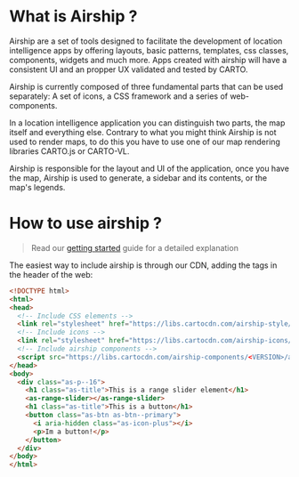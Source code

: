 # What is Airship ?

Airship are a set of tools designed to facilitate the development of location intelligence apps by offering layouts, basic patterns, templates, css classes, components, widgets and much more. Apps created with airship will have a consistent UI and an propper UX validated and tested by CARTO.

Airship is currently composed of three fundamental parts that can be used separately: A set of icons, a CSS framework and a series of web-components.

In a location intelligence application you can distinguish two parts, the map itself and everything else. Contrary to what you might think Airship is not used to render maps, to do this you have to use one of our map rendering libraries CARTO.js or CARTO-VL. 

Airship is responsible for the layout and UI of the application, once you have the map, Airship is used to generate, a sidebar and its contents, or the map's legends.

# How to use airship ?

> Read our [getting started]() guide for a detailed explanation


The easiest way to include airship is through our CDN, adding the tags in the header of the web:


```html
<!DOCTYPE html>
<html>
<head>
  <!-- Include CSS elements -->
  <link rel="stylesheet" href="https://libs.cartocdn.com/airship-style/<VERSION>/airship.css">
  <!-- Include icons -->
  <link rel="stylesheet" href="https://libs.cartocdn.com/airship-icons/<VERSION>/icons.css">
  <!-- Include airship components -->
  <script src="https://libs.cartocdn.com/airship-components/<VERSION>/airship.js"></script>
</head>
<body>
  <div class="as-p--16">
    <h1 class="as-title">This is a range slider element</h1>
    <as-range-slider></as-range-slider>
    <h1 class="as-title">This is a button</h1>
    <button class="as-btn as-btn--primary">
      <i aria-hidden class="as-icon-plus"></i>
      <p>Im a button!</p>
    </button>
  </div>
</body>
</html>
```
